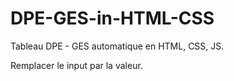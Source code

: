 # DPE-GES-in-HTML-CSS

Tableau DPE - GES automatique en HTML, CSS, JS.

Remplacer le input par la valeur.
